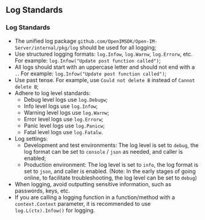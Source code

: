 ##  Log Standards

### Log Standards

- The unified log package `github.com/OpenIMSDK/Open-IM-Server/internal/pkg/log` should be used for all logging;
- Use structured logging formats: `log.Infow`, `log.Warnw`, `log.Errorw`, etc. For example: `log.Infow("Update post function called")`;
- All logs should start with an uppercase letter and should not end with a `.`. For example: `log.Infow("Update post function called")`;
- Use past tense. For example, use `Could not delete B` instead of `Cannot delete B`;
- Adhere to log level standards:
  - Debug level logs use `log.Debugw`;
  - Info level logs use `log.Infow`;
  - Warning level logs use `log.Warnw`;
  - Error level logs use `log.Errorw`;
  - Panic level logs use `log.Panicw`;
  - Fatal level logs use `log.Fatalw`.
- Log settings:
  - Development and test environments: The log level is set to `debug`, the log format can be set to `console` / `json` as needed, and caller is enabled;
  - Production environment: The log level is set to `info`, the log format is set to `json`, and caller is enabled. (Note: In the early stages of going online, to facilitate troubleshooting, the log level can be set to `debug`)
- When logging, avoid outputting sensitive information, such as passwords, keys, etc.
- If you are calling a logging function in a function/method with a `context.Context` parameter, it is recommended to use `log.L(ctx).Infow()` for logging.